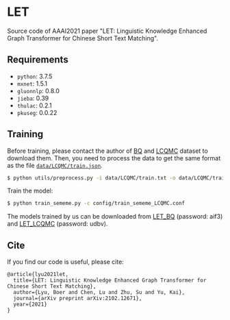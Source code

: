 # LET
Source code of AAAI2021 paper "LET: Linguistic Knowledge Enhanced Graph Transformer for Chinese Short Text Matching".

## Requirements
* `python`: 3.7.5
* `mxnet`: 1.5.1
* `gluonnlp`: 0.8.0
* `jieba`: 0.39
* `thulac`: 0.2.1
* `pkuseg`: 0.0.22



## Training
Before training, please contact the author of [BQ](http://icrc.hitsz.edu.cn/info/1037/1162.htm) and [LCQMC](http://icrc.hitsz.edu.cn/Article/show/171.html) dataset to download them.
Then, you need to process the data to get the same format as the file [`data/LCQMC/train.json`](https://github.com/lbe0613/LET/blob/main/data/LCQMC/train.json).

```bash
$ python utils/preprocess.py -i data/LCQMC/train.txt -o data/LCQMC/train.json
```

Train the model:
```bash
$ python train_sememe.py -c config/train_sememe_LCQMC.conf
```

The models trained by us can be downloaded from [LET_BQ](https://pan.baidu.com/s/13FS0wg2vP8XGlVcCYl_iSg) (password: aif3) and [LET_LCQMC](https://pan.baidu.com/s/1jQEidBRYo519j2NGnLJlBQ) (password: udbv).

## Cite
If you find our code is useful, please cite:
```
@article{lyu2021let,
  title={LET: Linguistic Knowledge Enhanced Graph Transformer for Chinese Short Text Matching},
  author={Lyu, Boer and Chen, Lu and Zhu, Su and Yu, Kai},
  journal={arXiv preprint arXiv:2102.12671},
  year={2021}
}
```



